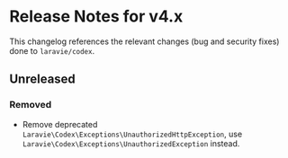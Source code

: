 # Release Notes for v4.x

This changelog references the relevant changes (bug and security fixes) done to `laravie/codex`.

## Unreleased

### Removed

* Remove deprecated `Laravie\Codex\Exceptions\UnauthorizedHttpException`, use `Laravie\Codex\Exceptions\UnauthorizedException` instead.
